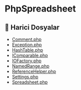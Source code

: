 # PhpSpreadsheet

<!--Index-->

## 📂 Harici Dosyalar

- [Comment.php](./Comment.php)
- [Exception.php](./Exception.php)
- [HashTable.php](./HashTable.php)
- [IComparable.php](./IComparable.php)
- [IOFactory.php](./IOFactory.php)
- [NamedRange.php](./NamedRange.php)
- [ReferenceHelper.php](./ReferenceHelper.php)
- [Settings.php](./Settings.php)
- [Spreadsheet.php](./Spreadsheet.php)

<!--Index-->
